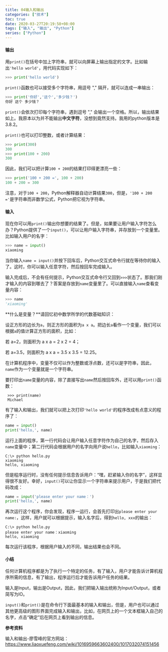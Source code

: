 ```yaml
---
title: 04输入和输出
categories: ["技术"]
toc: true
date: 2020-03-27T20:19:58+08:00
tags: ["输入", "输出", "Python"]
series: ["Python"]
---
```


#### 输出

用`print()`在括号中加上字符串，就可以向屏幕上输出指定的文字。比如输出`'hello world'`，用代码实现如下：

<!--more-->

```python
>>> print('hello world')
```

`print()`函数也可以接受多个字符串，用逗号 "," 隔开，就可以连成一串输出：

```python
>>> print('你好','这个','多少钱？')
你好 这个 多少钱？
```

`print()`会依次打印每个字符串，遇到逗号 "," 会输出一个空格。所以，输出结果如上。我原本以为并不能输出**中文字符**，没想到竟然支持。我用的python版本是3.8.2。

`print()`也可以打印整数，或者计算结果：

```python
>>> print(300)
300
>>> print(100 + 200)
300
```

因此，我们可以把计算`100 + 200`的结果打印得更漂亮一些：

```python
>>> print('100 + 200 =', 100 + 200)
100 + 200 = 300
```

注意，对于`100 + 200`，Python解释器自动计算结果`300`，但是，`'100 + 200 ='`是字符串而非数学公式，Python把它视为字符串。

#### 输入

现在你可以用`print()`输出你想要的结果了。但是，如果要让用户输入字符怎么办？Python提供了一个`input()`，可以让用户输入字符串，并存放到一个变量里。比如输入用户的名字：

```python
>>> name = input()
xiaoming
```

当你输入`name = input()`并按下回车后，Python交互式命令行就在等待你的输入了。这时，你可以输入任意字符，然后按回车完成输入。

输入完成后，不会有任何提示，Python交互式命令行又回到`>>>`状态了。那我们刚才输入的内容到哪去了？答案是存放到`name`变量里了。可以直接输入`name`查看变量内容：

```python
>>> name
'xiaoming'
```

**什么是变量？**请回忆初中数学所学的代数基础知识：

设正方形的边长为`a`，则正方形的面积为`a x a`。把边长`a`看作一个变量，我们可以根据`a`的值计算正方形的面积，比如：

若 a=2，则面积为 a x a = 2 x 2 = 4；

若 a=3.5，则面积为 a x a = 3.5 x 3.5 = 12.25。

在计算机程序中，变量不仅可以作为整数或浮点数，还可以是字符串，因此，`name`作为一个变量就是一个字符串。

要打印出`name`变量的内容，除了直接写出`name`然后按回车外，还可以用`print()`函数：

```
 >>> print(name)
 Michael
```

有了输入和输出，我们就可以把上次打印`'hello world'`的程序改成有点意义的程序了：

```python
name = input()
print('hello,', name)
```

运行上面的程序，第一行代码会让用户输入任意字符作为自己的名字，然后存入`name`变量中；第二行代码会根据用户的名字向用户说`hello`，比如输入`xiaoming`：

```
C:\> python hello.py
xiaoming
hello, xiaoming
```

但是程序运行时，没有任何提示信息告诉用户：“嘿，赶紧输入你的名字”，这样显得很不友好。幸好，`input()`可以让你显示一个字符串来提示用户，于是我们把代码改成：

```python
name = input('please enter your name：')
print('hello,', name)
```

再次运行这个程序，你会发现，程序一运行，会首先打印出`please enter your name:`，这样，用户就可以根据提示，输入名字后，得到`hello, xxx`的输出：

```
C:\> python hello.py
please enter your name：xiaoming
hello, xiaoming
```

每次运行该程序，根据用户输入的不同，输出结果也会不同。

#### 小结

任何计算机程序都是为了执行一个特定的任务，有了输入，用户才能告诉计算机程序所需的信息，有了输出，程序运行后才能告诉用户任务的结果。

输入是Input，输出是Output，因此，我们把输入输出统称为Input/Output，或者简写为IO。

`input()`和`print()`是在命令行下面最基本的输入和输出，但是，用户也可以通过其他更高级的图形界面完成输入和输出，比如，在网页上的一个文本框输入自己的名字，点击“确定”后在网页上看到输出的信息。

**参考资料**

输入和输出-廖雪峰的官方网站：https://www.liaoxuefeng.com/wiki/1016959663602400/1017032074151456